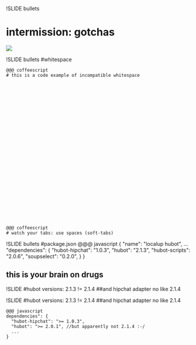 !SLIDE bullets
# intermission: gotchas
![](trap.jpg)

!SLIDE bullets
#whitespace

    @@@ coffeescript
    # this is a code example of incompatible whitespace

<br/><br/><br/><br/><br/><br/><br/><br/><br/><br/><br/>
<br/><br/><br/><br/><br/><br/><br/><br/><br/><br/><br/>

    @@@ coffeescript
    # watch your tabs: use spaces (soft-tabs)
!SLIDE bullets
#package.json
    @@@ javascript
    {
        "name": "localup hubot",
        ...
        "dependencies": {
            "hubot-hipchat": "1.0.3",
            "hubot": "2.1.3",
            "hubot-scripts": "2.0.6",
            "soupselect": "0.2.0",
        }
    }
## this is your brain on drugs


!SLIDE
#hubot versions: 2.1.3 != 2.1.4
##and hipchat adapter no like 2.1.4


!SLIDE
#hubot versions: 2.1.3 != 2.1.4
##and hipchat adapter no like 2.1.4

    @@@ javascript
    dependencies": {
      "hubot-hipchat": ">= 1.0.3",
      "hubot": ">= 2.0.1", //but apparently not 2.1.4 :-/
      ...
    }
